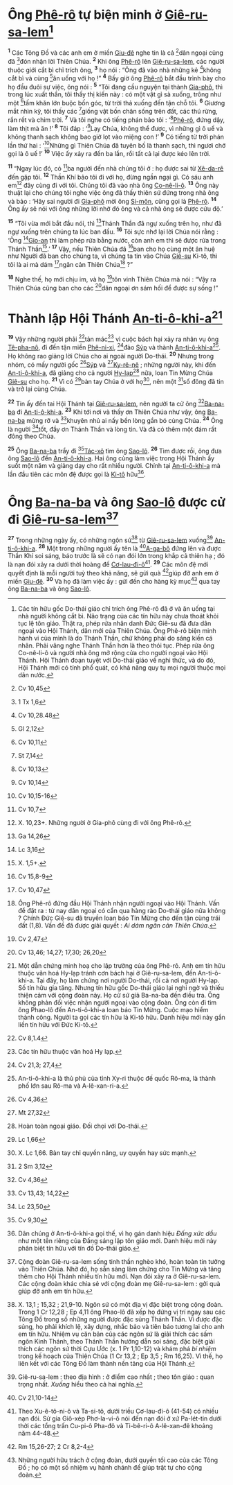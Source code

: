 # Ông [Phê-rô]() tự biện minh ở [Giê-ru-sa-lem]()[^1-f021c67b-1871-4d17-b84d-2de158b99c25]
<sup><b>1</b></sup> Các Tông Đồ và các anh em ở miền [Giu-đê]() nghe tin là cả [^1@-f021c67b-1871-4d17-b84d-2de158b99c25]dân ngoại cũng đã [^2@-f021c67b-1871-4d17-b84d-2de158b99c25]đón nhận lời Thiên Chúa. <sup><b>2</b></sup> Khi ông [Phê-rô]() lên [Giê-ru-sa-lem](), các người thuộc giới cắt bì chỉ trích ông, <sup><b>3</b></sup> họ nói : “Ông đã vào nhà những kẻ [^3@-f021c67b-1871-4d17-b84d-2de158b99c25]không cắt bì và cùng [^4@-f021c67b-1871-4d17-b84d-2de158b99c25]ăn uống với họ !” <sup><b>4</b></sup> Bấy giờ ông [Phê-rô]() bắt đầu trình bày cho họ đầu đuôi sự việc, ông nói : <sup><b>5</b></sup> “Tôi đang cầu nguyện tại thành [Gia-phô](), thì trong lúc xuất thần, tôi thấy thị kiến này : có một vật gì sà xuống, trông như một [^5@-f021c67b-1871-4d17-b84d-2de158b99c25]tấm khăn lớn buộc bốn góc, từ trời thả xuống đến tận chỗ tôi. <sup><b>6</b></sup> Giương mắt nhìn kỹ, tôi thấy các [^6@-f021c67b-1871-4d17-b84d-2de158b99c25]giống vật bốn chân sống trên đất, các thú rừng, rắn rết và chim trời. <sup><b>7</b></sup> Và tôi nghe có tiếng phán bảo tôi : ‘[^7@-f021c67b-1871-4d17-b84d-2de158b99c25][Phê-rô](), đứng dậy, làm thịt mà ăn !’ <sup><b>8</b></sup> Tôi đáp : ‘[^8@-f021c67b-1871-4d17-b84d-2de158b99c25]Lạy Chúa, không thể được, vì những gì ô uế và không thanh sạch không bao giờ lọt vào miệng con !’ <sup><b>9</b></sup> Có tiếng từ trời phán lần thứ hai : ‘[^9@-f021c67b-1871-4d17-b84d-2de158b99c25]Những gì Thiên Chúa đã tuyên bố là thanh sạch, thì ngươi chớ gọi là ô uế !’ <sup><b>10</b></sup> Việc ấy xảy ra đến ba lần, rồi tất cả lại được kéo lên trời.

<sup><b>11</b></sup> “Ngay lúc đó, có [^10@-f021c67b-1871-4d17-b84d-2de158b99c25]ba người đến nhà chúng tôi ở : họ được sai từ [Xê-da-rê]() đến gặp tôi. <sup><b>12</b></sup> Thần Khí bảo tôi đi với họ, đừng ngần ngại gì. Có sáu anh em[^2-f021c67b-1871-4d17-b84d-2de158b99c25] đây cùng đi với tôi. Chúng tôi đã vào nhà ông [Co-nê-li-ô](). <sup><b>13</b></sup> Ông này thuật lại cho chúng tôi nghe việc ông đã thấy thiên sứ đứng trong nhà ông và bảo : ‘Hãy sai người đi [Gia-phô]() mời ông [Si-môn](), cũng gọi là [Phê-rô](). <sup><b>14</b></sup> Ông ấy sẽ nói với ông những lời nhờ đó ông và cả nhà ông sẽ được cứu độ.’

<sup><b>15</b></sup> “Tôi vừa mới bắt đầu nói, thì [^11@-f021c67b-1871-4d17-b84d-2de158b99c25]Thánh Thần đã ngự xuống trên họ, như đã ngự xuống trên chúng ta lúc ban đầu. <sup><b>16</b></sup> Tôi sực nhớ lại lời Chúa nói rằng : ‘Ông [^12@-f021c67b-1871-4d17-b84d-2de158b99c25][Gio-an]() thì làm phép rửa bằng nước, còn anh em thì sẽ được rửa trong Thánh Thần[^3-f021c67b-1871-4d17-b84d-2de158b99c25].’ <sup><b>17</b></sup> Vậy, nếu Thiên Chúa đã [^13@-f021c67b-1871-4d17-b84d-2de158b99c25]ban cho họ cùng một ân huệ như Người đã ban cho chúng ta, vì chúng ta tin vào Chúa [Giê-su]() Ki-tô, thì tôi là ai mà dám [^14@-f021c67b-1871-4d17-b84d-2de158b99c25]ngăn cản Thiên Chúa[^4-f021c67b-1871-4d17-b84d-2de158b99c25] ?”

<sup><b>18</b></sup> Nghe thế, họ mới chịu im, và họ [^15@-f021c67b-1871-4d17-b84d-2de158b99c25]tôn vinh Thiên Chúa mà nói : “Vậy ra Thiên Chúa cũng ban cho các [^16@-f021c67b-1871-4d17-b84d-2de158b99c25]dân ngoại ơn sám hối để được sự sống !”

# Thành lập Hội Thánh [An-ti-ô-khi-a]()[^5-f021c67b-1871-4d17-b84d-2de158b99c25]
<sup><b>19</b></sup> Vậy những người phải [^17@-f021c67b-1871-4d17-b84d-2de158b99c25]tản mác[^6-f021c67b-1871-4d17-b84d-2de158b99c25] vì cuộc bách hại xảy ra nhân vụ ông [Tê-pha-nô](), đi đến tận miền [Phê-ni-xi](), [^18@-f021c67b-1871-4d17-b84d-2de158b99c25]đảo [Sýp]() và thành [An-ti-ô-khi-a]()[^7-f021c67b-1871-4d17-b84d-2de158b99c25]. Họ không rao giảng lời Chúa cho ai ngoài người Do-thái. <sup><b>20</b></sup> Nhưng trong nhóm, có mấy người gốc [^19@-f021c67b-1871-4d17-b84d-2de158b99c25][Sýp]() và [^20@-f021c67b-1871-4d17-b84d-2de158b99c25][Ky-rê-nê]() ; những người này, khi đến [An-ti-ô-khi-a](), đã giảng cho cả người [Hy-lạp]()[^8-f021c67b-1871-4d17-b84d-2de158b99c25] nữa, loan Tin Mừng Chúa [Giê-su]() cho họ. <sup><b>21</b></sup> Vì có [^21@-f021c67b-1871-4d17-b84d-2de158b99c25]bàn tay Chúa ở với họ[^9-f021c67b-1871-4d17-b84d-2de158b99c25], nên một [^22@-f021c67b-1871-4d17-b84d-2de158b99c25]số đông đã tin và trở lại cùng Chúa.

<sup><b>22</b></sup> Tin ấy đến tai Hội Thánh tại [Giê-ru-sa-lem](), nên người ta cử ông [^23@-f021c67b-1871-4d17-b84d-2de158b99c25][Ba-na-ba]() đi [An-ti-ô-khi-a](). <sup><b>23</b></sup> Khi tới nơi và thấy ơn Thiên Chúa như vậy, ông [Ba-na-ba]() mừng rỡ và [^24@-f021c67b-1871-4d17-b84d-2de158b99c25]khuyên nhủ ai nấy bền lòng gắn bó cùng Chúa. <sup><b>24</b></sup> Ông là người [^25@-f021c67b-1871-4d17-b84d-2de158b99c25]tốt, đầy ơn Thánh Thần và lòng tin. Và đã có thêm một đám rất đông theo Chúa.

<sup><b>25</b></sup> Ông [Ba-na-ba]() trẩy đi [^26@-f021c67b-1871-4d17-b84d-2de158b99c25][Tác-xô]() tìm ông [Sao-lô](). <sup><b>26</b></sup> Tìm được rồi, ông đưa ông [Sao-lô]() đến [An-ti-ô-khi-a](). Hai ông cùng làm việc trong Hội Thánh ấy suốt một năm và giảng dạy cho rất nhiều người. Chính tại [An-ti-ô-khi-a]() mà lần đầu tiên các môn đệ được gọi là [Ki-tô]() hữu[^10-f021c67b-1871-4d17-b84d-2de158b99c25].

# Ông [Ba-na-ba]() và ông [Sao-lô]() được cử đi [Giê-ru-sa-lem]()[^11-f021c67b-1871-4d17-b84d-2de158b99c25]
<sup><b>27</b></sup> Trong những ngày ấy, có những ngôn sứ[^12-f021c67b-1871-4d17-b84d-2de158b99c25] từ [Giê-ru-sa-lem]() xuống[^13-f021c67b-1871-4d17-b84d-2de158b99c25] [An-ti-ô-khi-a](). <sup><b>28</b></sup> Một trong những người ấy tên là [^27@-f021c67b-1871-4d17-b84d-2de158b99c25][A-ga-bô]() đứng lên và được Thần Khí soi sáng, báo trước là sẽ có nạn đói lớn trong khắp cả thiên hạ ; đó là nạn đói xảy ra dưới thời hoàng đế [Cơ-lau-đi-ô]()[^14-f021c67b-1871-4d17-b84d-2de158b99c25]. <sup><b>29</b></sup> Các môn đệ mới quyết định là mỗi người tuỳ theo khả năng, sẽ gửi quà [^28@-f021c67b-1871-4d17-b84d-2de158b99c25]giúp đỡ anh em ở miền [Giu-đê](). <sup><b>30</b></sup> Và họ đã làm việc ấy : gửi đến cho hàng kỳ mục[^15-f021c67b-1871-4d17-b84d-2de158b99c25] qua tay ông [Ba-na-ba]() và ông [Sao-lô]().

[^1-f021c67b-1871-4d17-b84d-2de158b99c25]: Các tín hữu gốc Do-thái giáo chỉ trích ông Phê-rô đã ở và ăn uống tại nhà người không cắt bì. Não trạng của các tín hữu này chưa thoát khỏi tục lệ tôn giáo. Thật ra, phép rửa nhân danh Đức Giê-su đã đưa dân ngoại vào Hội Thánh, dân mới của Thiên Chúa. Ông Phê-rô biện minh hành vi của mình là do Thánh Thần, chứ không phải do sáng kiến cá nhân. Phải vâng nghe Thánh Thần hơn là theo thói tục. Phép rửa ông Co-nê-li-ô và người nhà ông mở rộng cửa cho người ngoại vào Hội Thánh. Hội Thánh đoạn tuyệt với Do-thái giáo về nghi thức, và do đó, Hội Thánh mới có tính phổ quát, có khả năng quy tụ mọi người thuộc mọi dân nước.
[^2-f021c67b-1871-4d17-b84d-2de158b99c25]: X. 10,23+. Những người ở Gia-phô cùng đi với ông Phê-rô.
[^3-f021c67b-1871-4d17-b84d-2de158b99c25]: X. 1,5+.
[^4-f021c67b-1871-4d17-b84d-2de158b99c25]: Ông Phê-rô đứng đầu Hội Thánh nhận người ngoại vào Hội Thánh. Vấn đề đặt ra : từ nay dân ngoại có cần qua hàng rào Do-thái giáo nữa không ? Chính Đức Giê-su đã truyền loan báo Tin Mừng cho đến tận cùng trái đất (1,8). Vấn đề đã được giải quyết : *Ai dám ngăn cản Thiên Chúa*.
[^5-f021c67b-1871-4d17-b84d-2de158b99c25]: Một dẫn chứng minh hoạ cho lập trường của ông Phê-rô. Anh em tín hữu thuộc văn hoá Hy-lạp tránh cơn bách hại ở Giê-ru-sa-lem, đến An-ti-ô-khi-a. Tại đây, họ làm chứng nơi người Do-thái, rồi cả nơi người Hy-lạp. Số tín hữu gia tăng. Nhưng tín hữu gốc Do-thái giáo lại nghi ngờ và thiếu thiện cảm với cộng đoàn này. Họ cử sứ giả Ba-na-ba đến điều tra. Ông không phản đối việc nhận người ngoại vào cộng đoàn. Ông còn đi tìm ông Phao-lô đến An-ti-ô-khi-a loan báo Tin Mừng. Cuộc mạo hiểm thành công. Người ta gọi các tín hữu là Ki-tô hữu. Danh hiệu mới này gắn liền tín hữu với Đức Ki-tô.
[^6-f021c67b-1871-4d17-b84d-2de158b99c25]: Các tín hữu thuộc văn hoá Hy lạp.
[^7-f021c67b-1871-4d17-b84d-2de158b99c25]: An-ti-ô-khi-a là thủ phủ của tỉnh Xy-ri thuộc đế quốc Rô-ma, là thành phố lớn sau Rô-ma và A-lê-xan-ri-a.
[^8-f021c67b-1871-4d17-b84d-2de158b99c25]: Hoàn toàn ngoại giáo. Đối chọi với Do-thái.
[^9-f021c67b-1871-4d17-b84d-2de158b99c25]: X. Lc 1,66. Bàn tay chỉ quyền năng, uy quyền hay sức mạnh.
[^10-f021c67b-1871-4d17-b84d-2de158b99c25]: Dân chúng ở An-ti-ô-khi-a gọi thế, vì họ gán danh hiệu *Đấng xức dầu* như một tên riêng của Đấng sáng lập tôn giáo mới. Danh hiệu mới này phân biệt tín hữu với tín đồ Do-thái giáo.
[^11-f021c67b-1871-4d17-b84d-2de158b99c25]: Cộng đoàn Giê-ru-sa-lem sống tinh thần nghèo khó, hoàn toàn tin tưởng vào Thiên Chúa. Nhờ đó, họ sẵn sàng làm chứng cho Tin Mừng và tăng thêm cho Hội Thánh nhiều tín hữu mới. Nạn đói xảy ra ở Giê-ru-sa-lem. Các cộng đoàn khác chia sẻ với cộng đoàn mẹ Giê-ru-sa-lem : gởi quà giúp đỡ anh em tín hữu.
[^12-f021c67b-1871-4d17-b84d-2de158b99c25]: X. 13,1 ; 15,32 ; 21,9-10. Ngôn sứ có một địa vị đặc biệt trong cộng đoàn. Trong 1 Cr 12,28 ; Ep 4,11 ông Phao-lô đã xếp họ đứng vị trí ngay sau các Tông Đồ trong số những người được đặc sủng Thánh Thần. Vì được đặc sủng, họ phải khích lệ, xây dựng, nhắc bảo và tiên báo tương lai cho anh em tín hữu. Nhiệm vụ căn bản của các ngôn sứ là giải thích các sấm ngôn Kinh Thánh, theo Thánh Thần hướng dẫn soi sáng, đặc biệt giải thích các ngôn sứ thời Cựu Ước (x. 1 Pr 1,10-12) và khám phá *bí nhiệm* trong kế hoạch của Thiên Chúa (1 Cr 13,2 ; Ep 3,5 ; Rm 16,25). Vì thế, họ liên kết với các Tông Đồ làm thành nền tảng của Hội Thánh.
[^13-f021c67b-1871-4d17-b84d-2de158b99c25]: Giê-ru-sa-lem : theo địa hình : ở điểm cao nhất ; theo tôn giáo : quan trọng nhất. *Xuống* hiểu theo cả hai nghĩa.
[^14-f021c67b-1871-4d17-b84d-2de158b99c25]: Theo Xu-ê-tô-ni-ô và Ta-si-tô, dưới triều Cơ-lau-đi-ô (41-54) có nhiều nạn đói. Sử gia Giô-xép Phơ-la-vi-ô nói đến nạn đói ở xứ Pa-lét-tin dưới thời các tổng trấn Cu-pi-ô Pha-đô và Ti-bê-ri-ô A-lê-xan-đê khoảng năm 44-48.
[^15-f021c67b-1871-4d17-b84d-2de158b99c25]: Những người hữu trách ở cộng đoàn, dưới quyền tối cao của các Tông Đồ ; họ có một số nhiệm vụ hành chánh để giúp trật tự cho cộng đoàn.
[^1@-f021c67b-1871-4d17-b84d-2de158b99c25]: Cv 10,45
[^2@-f021c67b-1871-4d17-b84d-2de158b99c25]: 1 Tx 1,6
[^3@-f021c67b-1871-4d17-b84d-2de158b99c25]: Cv 10,28.48
[^4@-f021c67b-1871-4d17-b84d-2de158b99c25]: Gl 2,12
[^5@-f021c67b-1871-4d17-b84d-2de158b99c25]: Cv 10,11
[^6@-f021c67b-1871-4d17-b84d-2de158b99c25]: St 7,14
[^7@-f021c67b-1871-4d17-b84d-2de158b99c25]: Cv 10,13
[^8@-f021c67b-1871-4d17-b84d-2de158b99c25]: Cv 10,14
[^9@-f021c67b-1871-4d17-b84d-2de158b99c25]: Cv 10,15-16
[^10@-f021c67b-1871-4d17-b84d-2de158b99c25]: Cv 10,7
[^11@-f021c67b-1871-4d17-b84d-2de158b99c25]: Ga 14,26
[^12@-f021c67b-1871-4d17-b84d-2de158b99c25]: Lc 3,16
[^13@-f021c67b-1871-4d17-b84d-2de158b99c25]: Cv 15,8-9
[^14@-f021c67b-1871-4d17-b84d-2de158b99c25]: Cv 10,47
[^15@-f021c67b-1871-4d17-b84d-2de158b99c25]: Cv 2,47
[^16@-f021c67b-1871-4d17-b84d-2de158b99c25]: Cv 13,46; 14,27; 17,30; 26,20
[^17@-f021c67b-1871-4d17-b84d-2de158b99c25]: Cv 8,1.4
[^18@-f021c67b-1871-4d17-b84d-2de158b99c25]: Cv 21,3; 27,4
[^19@-f021c67b-1871-4d17-b84d-2de158b99c25]: Cv 4,36
[^20@-f021c67b-1871-4d17-b84d-2de158b99c25]: Mt 27,32
[^21@-f021c67b-1871-4d17-b84d-2de158b99c25]: Lc 1,66
[^22@-f021c67b-1871-4d17-b84d-2de158b99c25]: 2 Sm 3,12
[^23@-f021c67b-1871-4d17-b84d-2de158b99c25]: Cv 4,36
[^24@-f021c67b-1871-4d17-b84d-2de158b99c25]: Cv 13,43; 14,22
[^25@-f021c67b-1871-4d17-b84d-2de158b99c25]: Lc 23,50
[^26@-f021c67b-1871-4d17-b84d-2de158b99c25]: Cv 9,30
[^27@-f021c67b-1871-4d17-b84d-2de158b99c25]: Cv 21,10-14
[^28@-f021c67b-1871-4d17-b84d-2de158b99c25]: Rm 15,26-27; 2 Cr 8,2-4
